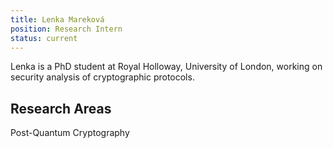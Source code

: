```yaml
---
title: Lenka Mareková
position: Research Intern
status: current
---
```

Lenka is a PhD student at Royal Holloway, University of London, working on security analysis of cryptographic protocols.

## Research Areas 
Post-Quantum Cryptography

